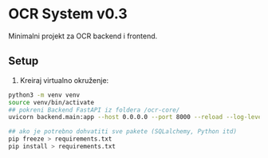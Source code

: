 # OCR System v0.3

Minimalni projekt za OCR backend i frontend.

## Setup

1. Kreiraj virtualno okruženje:
```bash
python3 -m venv venv
source venv/bin/activate
## pokreni Backend FastAPI iz foldera /ocr-core/
uvicorn backend.main:app --host 0.0.0.0 --port 8000 --reload --log-level debug

## ako je potrebno dohvatiti sve pakete (SQLalchemy, Python itd)
pip freeze > requirements.txt
pip install > requirements.txt
